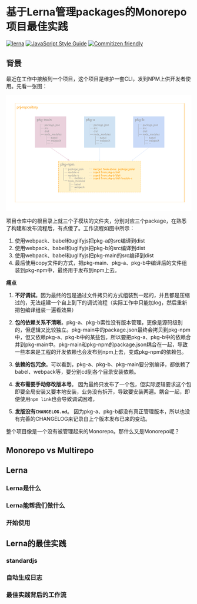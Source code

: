 # 基于Lerna管理packages的Monorepo项目最佳实践
  [![lerna](https://img.shields.io/badge/maintained%20with-lerna-cc00ff.svg)](https://lerna.js.org/) [![JavaScript Style Guide](https://img.shields.io/badge/code_style-standard-brightgreen.svg)](https://standardjs.com) [![Commitizen friendly](https://img.shields.io/badge/commitizen-friendly-brightgreen.svg)](http://commitizen.github.io/cz-cli/)



## 背景

最近在工作中接触到一个项目，这个项目是维护一套CLI，发到NPM上供开发者使用。先看一张图：

![](./docs/current.png)

项目仓库中的根目录上就三个子模块的文件夹，分别对应三个package，在熟悉了构建和发布流程后，有点傻了。工作流程如图中所示：

1. 使用webpack、babel和uglifyjs把pkg-a的src编译到dist
2. 使用webpack、babel和uglifyjs把pkg-b的src编译到dist
3. 使用webpack、babel和uglifyjs把pkg-main的src编译到dist
4. 最后使用copy文件的方式，把pkg-main、pkg-a、pkg-b中编译后的文件组装到pkg-npm中，最终用于发布到npm上去。

**痛点**

1. **不好调试**。因为最终的包是通过文件拷贝的方式组装到一起的，并且都是压缩过的，无法组建一个自上到下的调试流程（实际工作中只能加log，然后重新把包编译组装一遍看效果）

2. **包的依赖关系不清晰**。pkg-a、pkg-b索性没有版本管理，更像是源码级别的，但逻辑又比较独立。pkg-main中的package.json最终会拷贝到pkg-npm中，但又依赖pkg-a、pkg-b中的某些包，所以要把pkg-a、pkg-b中的依赖合并到pkg-main中。pkg-main和pkg-npm的package.json耦合在一起，导致一些本来是工程的开发依赖也会发布到npm上去，变成pkg-npm的依赖包。

3. **依赖的包冗余**。可以看到，pkg-a、pkg-b、pkg-main要分别编译，都依赖了babel、webpack等，要分别cd到各个目录安装依赖。

4. **发布需要手动修改版本号**。 因为最终只发布了一个包，但实际逻辑要求这个包即要全局安装又要本地安装，业务没有拆开，导致要安装两遍。耦合一起，即便使用`npm link`也会导致调试困难，

5. **发版没有`CHANGELOG.md`**。 因为pkg-a、pkg-b都没有真正管理版本，所以也没有完善的CHANGELOG来记录自上个版本发布已来的变动。

整个项目像是一个没有被管理起来的Monorepo。那什么又是Monorepo呢？

## Monorepo vs Multirepo



## Lerna

### Lerna是什么

### Lerna能帮我们做什么

### 开始使用

## Lerna的最佳实践

### standardjs

### 自动生成日志

### 最佳实践背后的工作流